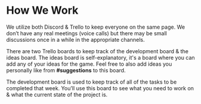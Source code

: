 # How We Work

We utilize both Discord & Trello to keep everyone on the same page. We don’t have any real meetings (voice calls) but there may be small discussions once in a while in the appropriate channels.

There are two Trello boards to keep track of the development board & the ideas board. The ideas board is self-explanatory, it's a board where you can add any of your ideas for the game. Feel free to also add ideas you personally like from <b>#suggestions</b> to this board.

The development board is used to keep track of all of the tasks to be completed that week. You’ll use this board to see what you need to work on & what the current state of the project is.